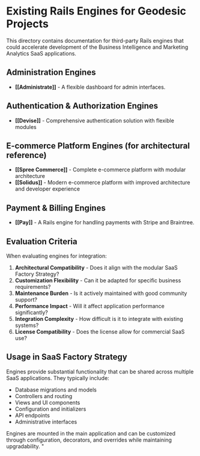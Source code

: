 # Existing Rails Engines for Geodesic Projects

This directory contains documentation for third-party Rails engines that could accelerate development of the Business Intelligence and Marketing Analytics SaaS applications.

## Administration Engines

- **[[Administrate]]** - A flexible dashboard for admin interfaces.

## Authentication & Authorization Engines

- **[[Devise]]** - Comprehensive authentication solution with flexible modules

## E-commerce Platform Engines (for architectural reference)

- **[[Spree Commerce]]** - Complete e-commerce platform with modular architecture
- **[[Solidus]]** - Modern e-commerce platform with improved architecture and developer experience

## Payment & Billing Engines

- **[[Pay]]** - A Rails engine for handling payments with Stripe and Braintree.

## Evaluation Criteria

When evaluating engines for integration:

1. **Architectural Compatibility** - Does it align with the modular SaaS Factory Strategy?
2. **Customization Flexibility** - Can it be adapted for specific business requirements?
3. **Maintenance Burden** - Is it actively maintained with good community support?
4. **Performance Impact** - Will it affect application performance significantly?
5. **Integration Complexity** - How difficult is it to integrate with existing systems?
6. **License Compatibility** - Does the license allow for commercial SaaS use?

## Usage in SaaS Factory Strategy

Engines provide substantial functionality that can be shared across multiple SaaS applications. They typically include:

- Database migrations and models
- Controllers and routing
- Views and UI components
- Configuration and initializers
- API endpoints
- Administrative interfaces

Engines are mounted in the main application and can be customized through configuration, decorators, and overrides while maintaining upgradability.
"
